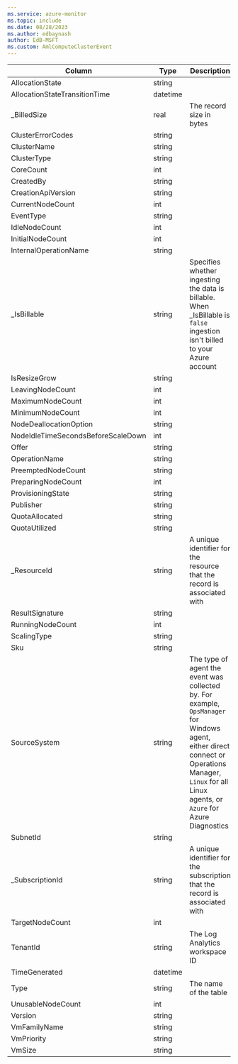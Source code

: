 ```yaml
---
ms.service: azure-monitor
ms.topic: include
ms.date: 08/28/2023
ms.author: edbaynash
author: EdB-MSFT
ms.custom: AmlComputeClusterEvent
---
```



| Column | Type | Description |
|---|---|---|
| AllocationState | string |   |
| AllocationStateTransitionTime | datetime |   |
| _BilledSize | real | The record size in bytes |
| ClusterErrorCodes | string |   |
| ClusterName | string |   |
| ClusterType | string |   |
| CoreCount | int |   |
| CreatedBy | string |   |
| CreationApiVersion | string |   |
| CurrentNodeCount | int |   |
| EventType | string |   |
| IdleNodeCount | int |   |
| InitialNodeCount | int |   |
| InternalOperationName | string |   |
| _IsBillable | string | Specifies whether ingesting the data is billable. When _IsBillable is `false` ingestion isn't billed to your Azure account |
| IsResizeGrow | string |   |
| LeavingNodeCount | int |   |
| MaximumNodeCount | int |   |
| MinimumNodeCount | int |   |
| NodeDeallocationOption | string |   |
| NodeIdleTimeSecondsBeforeScaleDown | int |   |
| Offer | string |   |
| OperationName | string |   |
| PreemptedNodeCount | string |   |
| PreparingNodeCount | int |   |
| ProvisioningState | string |   |
| Publisher | string |   |
| QuotaAllocated | string |   |
| QuotaUtilized | string |   |
| _ResourceId | string | A unique identifier for the resource that the record is associated with |
| ResultSignature | string |   |
| RunningNodeCount | int |   |
| ScalingType | string |   |
| Sku | string |   |
| SourceSystem | string | The type of agent the event was collected by. For example, `OpsManager` for Windows agent, either direct connect or Operations Manager, `Linux` for all Linux agents, or `Azure` for Azure Diagnostics |
| SubnetId | string |   |
| _SubscriptionId | string | A unique identifier for the subscription that the record is associated with |
| TargetNodeCount | int |   |
| TenantId | string | The Log Analytics workspace ID |
| TimeGenerated | datetime |   |
| Type | string | The name of the table |
| UnusableNodeCount | int |   |
| Version | string |   |
| VmFamilyName | string |   |
| VmPriority | string |   |
| VmSize | string |   |
